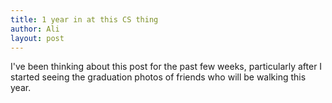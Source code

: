 ```yaml
---
title: 1 year in at this CS thing
author: Ali
layout: post
---
```


I've been thinking about this post for the past few weeks, particularly after I started seeing the graduation photos of friends who will be walking this year. 